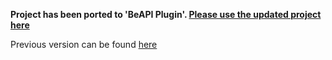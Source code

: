 **Project has been ported to 'BeAPI Plugin'. [Please use the updated project here](https://github.com/orubel/Beapi-API-Framework)**

Previous version can be found [here](https://github.com/orubel/grails-api-toolkit-docs/wiki)
